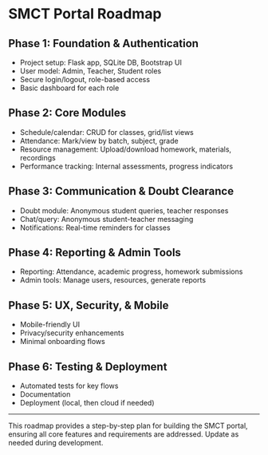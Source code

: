 # SMCT Portal Roadmap

## Phase 1: Foundation & Authentication
- Project setup: Flask app, SQLite DB, Bootstrap UI
- User model: Admin, Teacher, Student roles
- Secure login/logout, role-based access
- Basic dashboard for each role

## Phase 2: Core Modules
- Schedule/calendar: CRUD for classes, grid/list views
- Attendance: Mark/view by batch, subject, grade
- Resource management: Upload/download homework, materials, recordings
- Performance tracking: Internal assessments, progress indicators

## Phase 3: Communication & Doubt Clearance
- Doubt module: Anonymous student queries, teacher responses
- Chat/query: Anonymous student-teacher messaging
- Notifications: Real-time reminders for classes

## Phase 4: Reporting & Admin Tools
- Reporting: Attendance, academic progress, homework submissions
- Admin tools: Manage users, resources, generate reports

## Phase 5: UX, Security, & Mobile
- Mobile-friendly UI
- Privacy/security enhancements
- Minimal onboarding flows

## Phase 6: Testing & Deployment
- Automated tests for key flows
- Documentation
- Deployment (local, then cloud if needed)

---

This roadmap provides a step-by-step plan for building the SMCT portal, ensuring all core features and requirements are addressed. Update as needed during development.
